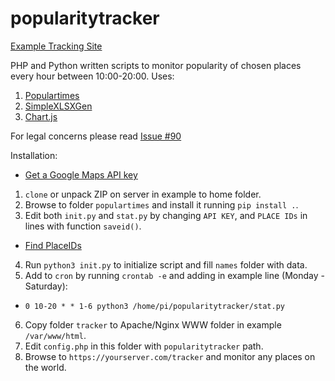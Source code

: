 # popularitytracker

[Example Tracking Site](https://zygtech.pl/tracker/)

PHP and Python written scripts to monitor popularity of chosen places every hour between 10:00-20:00. Uses:
1. [Populartimes](https://github.com/m-wrzr/populartimes/)
2. [SimpleXLSXGen](https://github.com/shuchkin/simplexlsxgen/)
3. [Chart.js](https://www.chartjs.org/)

For legal concerns please read [Issue #90](https://github.com/m-wrzr/populartimes/issues/90)

Installation:
+ [Get a Google Maps API key](https://developers.google.com/places/web-service/get-api-key)
1. `clone` or unpack ZIP on server in example to home folder.
2. Browse to folder `populartimes` and install it running `pip install .`.
3. Edit both `init.py` and `stat.py` by changing `API KEY`, and `PLACE IDs` in lines with function `saveid()`.
+ [Find PlaceIDs](https://developers.google.com/maps/documentation/javascript/examples/places-placeid-finder)
4. Run `python3 init.py` to initialize script and fill `names` folder with data.
5. Add to `cron` by running `crontab -e` and adding in example line (Monday - Saturday):
+ `0 10-20 * * 1-6 python3 /home/pi/popularitytracker/stat.py`
6. Copy folder `tracker` to Apache/Nginx WWW folder in example `/var/www/html`.
7. Edit `config.php` in this folder with `popularitytracker` path.
8. Browse to `https://yourserver.com/tracker` and monitor any places on the world.

